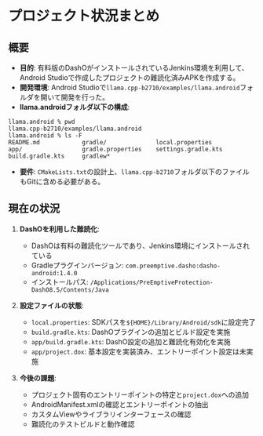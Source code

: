 # プロジェクト状況まとめ

## 概要

- **目的**: 有料版のDashOがインストールされているJenkins環境を利用して、Android Studioで作成したプロジェクトの難読化済みAPKを作成する。
- **開発環境**: Android Studioで`llama.cpp-b2710/examples/llama.android`フォルダを開いて開発を行った。
- **llama.androidフォルダ以下の構成**:
```
llama.android % pwd
llama.cpp-b2710/examples/llama.android
llama.android % ls -F
README.md            gradle/              local.properties
app/                 gradle.properties    settings.gradle.kts
build.gradle.kts     gradlew*
```
- **要件**: `CMakeLists.txt`の設計上、`llama.cpp-b2710`フォルダ以下のファイルもGitに含める必要がある。

## 現在の状況

1. **DashOを利用した難読化**:
   - DashOは有料の難読化ツールであり、Jenkins環境にインストールされている
   - Gradleプラグインバージョン: `com.preemptive.dasho:dasho-android:1.4.0`
   - インストールパス: `/Applications/PreEmptiveProtection-DashO8.5/Contents/Java`

2. **設定ファイルの状態**:
   - `local.properties`: SDKパスを`${HOME}/Library/Android/sdk`に設定完了
   - `build.gradle.kts`: DashOプラグインの追加とビルド設定を実施
   - `app/build.gradle.kts`: DashO設定の追加と難読化有効化を実施
   - `app/project.dox`: 基本設定を実装済み、エントリーポイント設定は未実施

3. **今後の課題**:
   - プロジェクト固有のエントリーポイントの特定と`project.dox`への追加
   - AndroidManifest.xmlの確認とエントリーポイントの抽出
   - カスタムViewやライブラリインターフェースの確認
   - 難読化のテストビルドと動作確認
```
